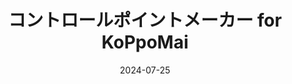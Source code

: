 ---
title: コントロールポイントメーカー for KoPpoMai
date: 2024-07-25
authors:
    - admin
tag:
    - Web App
    - flutter
---